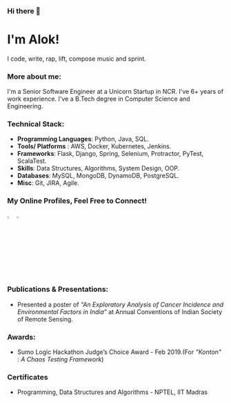 ### Hi there 👋

#  I'm Alok!
I code, write, rap, lift, compose music and sprint.
 
 ### More about me:
 
 I'm a Senior Software Engineer at a Unicorn Startup in NCR. I've 6+ years of work experience. I've a B.Tech degree in Computer Science and Engineering. 
 

 ### Technical Stack:
 - **Programming Languages**: Python, Java, SQL.
 - **Tools/ Platforms** : AWS, Docker, Kubernetes, Jenkins. 
 - **Frameworks**: Flask, Django, Spring,  Selenium, Protractor, PyTest, ScalaTest.
 - **Skills**: Data Structures, Algorithms, System Design, OOP.
 - **Databases**: MySQL, MongoDB, DynamoDB, PostgreSQL.
 - **Misc**: Git, JIRA, Agile.

### My Online Profiles, Feel Free to Connect!

 [<img src="https://img.icons8.com/color/48/000000/linkedin.png" width="3.5%"/>](https://www.linkedin.com/in/aloks17/)
 [<img src="https://img.icons8.com/bubbles/50/4a90e2/domain.png" width="3.5%"/>](https://hunkwhocodes.com)


### Publications & Presentations:
- Presented a poster of _“An Exploratory Analysis of Cancer Incidence and Environmental Factors in India”_ at Annual Conventions of Indian Society of Remote Sensing.

### Awards:
- Sumo Logic Hackathon Judge’s Choice Award - Feb 2019.(For _"Konton" : A Chaos Testing Framework_)

### Certificates
- Programming, Data Structures and Algorithms - NPTEL, IIT Madras

<!--
**HunkWhoCodes/HunkWhoCodes** is a ✨ _special_ ✨ repository because its `README.md` (this file) appears on your GitHub profile.

Here are some ideas to get you started:

- 🔭 I’m currently working on ...
- 🌱 I’m currently learning ...
- 👯 I’m looking to collaborate on ...
- 🤔 I’m looking for help with ...
- 💬 Ask me about ...
- 📫 How to reach me: ...
- 😄 Pronouns: ...
- ⚡ Fun fact: ...
-->
